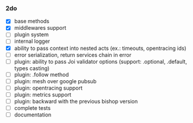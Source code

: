 ### 2do
- [x] base methods
- [x] middlewares support
- [ ] plugin system
- [ ] internal logger
- [x] ability to pass context into nested acts (ex.: timeouts, opentracing ids)
- [ ] error serialization, return services chain in error
- [ ] plugin: ability to pass Joi validator options (support: .optional, .default, types casting)
- [ ] plugin: .follow method
- [ ] plugin: mesh over google pubsub
- [ ] plugin: opentracing support
- [ ] plugin: metrics support
- [ ] plugin: backward with the previous bishop version
- [ ] complete tests
- [ ] documentation
